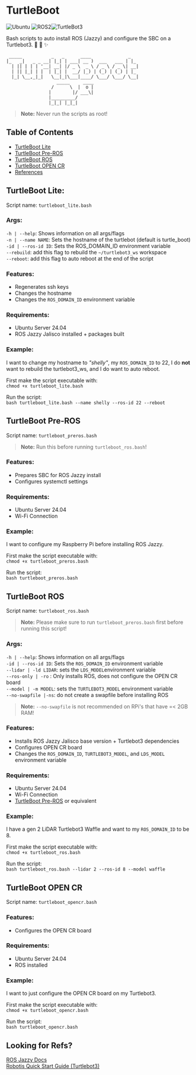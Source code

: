 # **TurtleBoot** 

![Ubuntu](https://img.shields.io/badge/Ubuntu-24.04-blue) 
![ROS2](https://img.shields.io/badge/ROS2-Jazzy-blueviolet?logo=ros&logoColor=white)![TurtleBot3](https://img.shields.io/badge/TurtleBot3-🐢_Ready-green?labelColor=black)</br>

Bash scripts to auto install ROS (Jazzy) and configure the SBC on a Turtlebot3. :robot: :turtle: :sparkles:
```
 _____           _   _      ____              _   
|_   _|   _ _ __| |_| | ___| __ )  ___   ___ | |_ 
  | || | | | '__| __| |/ _ \  _ \ / _ \ / _ \| __|
  | || |_| | |  | |_| |  __/ |_) | (_) | (_) | |_ 
  |_| \__,_|_|   \__|_|\___|____/ \___/ \___/ \__|
                   _____     ____
                 /      \  |  o | 
                |        |/ ___\| 
                |_________/     
                |_|_| |_|_|
```
> **Note:** Never run the scripts as root! 
## Table of Contents
- [TurtleBoot Lite](#turtleboot-lite)
- [TurtleBoot Pre-ROS](#turtleboot-pre-ros)
- [TurtleBoot ROS](#turtleboot-ros)
- [TurtleBoot OPEN CR](#turtleboot-open-cr)
- [References](#looking-for-refs)
## TurtleBoot Lite:
Script name: `turtleboot_lite.bash`

### Args:
`-h | --help`: Shows information on all args/flags</br>
`-n | --name NAME`: Sets the hostname of the turtlebot (default is turtle_boot)</br>
`-id | --ros-id ID`: Sets the ROS_DOMAIN_ID environment variable</br>
`--rebuild`: add this flag to rebuild the `~/turtlebot3_ws` workspace</br>
`--reboot`: add this flag to auto reboot at the end of the script

### Features:
- Regenerates ssh keys
- Changes the hostname
- Changes the `ROS_DOMAIN_ID` environment variable

### Requirements:
- Ubuntu Server 24.04
- ROS Jazzy Jalisco installed + packages built

### Example:
I want to change my hostname to _"shelly"_, my `ROS_DOMAIN_ID` to 22, I do **not** want to rebuild the turtlebot3_ws, and I do want to auto reboot.

First make the script executable with:
</br>
`chmod +x turtleboot_lite.bash`

Run the script:
</br>
`bash turtleboot_lite.bash --name shelly --ros-id 22 --reboot`

## TurtleBoot Pre-ROS
Script name: `turtleboot_preros.bash`

>**Note:** Run this before running `turtleboot_ros.bash`!

### Features:
- Prepares SBC for ROS Jazzy install
- Configures systemctl settings

### Requirements:
- Ubuntu Server 24.04
- Wi-Fi Connection

### Example:
I want to configure my Raspberry Pi before installing ROS Jazzy.

First make the script executable with:
</br>
`chmod +x turtleboot_preros.bash`

Run the script:
</br>
`bash turtleboot_preros.bash` 

## TurtleBoot ROS
Script name: `turtleboot_ros.bash`

>**Note:** Please make sure to run `turtleboot_preros.bash` first before running this script!

### Args:
`-h | --help`: Shows information on all args/flags</br>
`-id | --ros-id ID`: Sets the `ROS_DOMAIN_ID` environment variable</br>
`--lidar | -ld LIDAR`: sets the `LDS_MODEL`environment variable </br>
`--ros-only | -ro` : Only installs ROS, does not configure the OPEN CR board</br>
`--model | -m MODEL`: sets the `TURTLEBOT3_MODEL` environment variable</br>
`--no-swapfile |-ns`: do not create a swapfile before installing ROS</br>

> **Note:** `--no-swapfile` is not recommended on RPi's that have =< 2GB RAM!

### Features:
- Installs ROS Jazzy Jalisco base version + Turtlebot3 dependencies
- Configures OPEN CR board
- Changes the `ROS_DOMAIN_ID`, `TURTLEBOT3_MODEL`, and `LDS_MODEL` environment variable

### Requirements:
- Ubuntu Server 24.04
- Wi-Fi Connection
- [TurtleBoot Pre-ROS](#turtleboot-pre-ros) or equivalent

### Example:
I have a gen 2 LiDAR Turtlebot3 Waffle and want to my `ROS_DOMAIN_ID` to be 8.

First make the script executable with:
</br>
`chmod +x turtleboot_ros.bash`

Run the script:
</br>
`bash turtleboot_ros.bash --lidar 2 --ros-id 8 --model waffle`

## TurtleBoot OPEN CR
Script name: `turtleboot_opencr.bash`

### Features:
- Configures the OPEN CR board

### Requirements:
- Ubuntu Server 24.04
- ROS installed

### Example:
I want to just configure the OPEN CR board on my Turtlebot3.

First make the script executable with:
</br>
`chmod +x turtleboot_opencr.bash`

Run the script:
</br>
`bash turtleboot_opencr.bash`

Looking for Refs?
--
[ROS Jazzy Docs](https://docs.ros.org/en/jazzy/index.html)</br>
[Robotis Quick Start Guide (Turtlebot3)](https://emanual.robotis.com/docs/en/platform/turtlebot3/sbc_setup/)</br>



